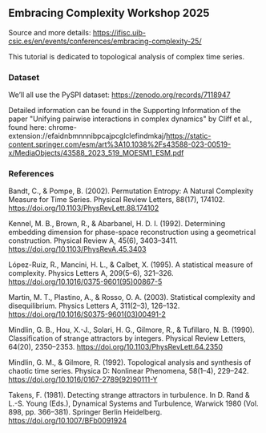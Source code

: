 ## Embracing Complexity Workshop 2025

Source and more details: https://ifisc.uib-csic.es/en/events/conferences/embracing-complexity-25/

This tutorial is dedicated to topological analysis of complex time series. 

### Dataset

We’ll all use the PySPI dataset: https://zenodo.org/records/7118947

Detailed information can be found in the Supporting Information of the paper "Unifying pairwise interactions in complex dynamics" by Cliff et al., found here: chrome-extension://efaidnbmnnnibpcajpcglclefindmkaj/https://static-content.springer.com/esm/art%3A10.1038%2Fs43588-023-00519-x/MediaObjects/43588_2023_519_MOESM1_ESM.pdf

### References

Bandt, C., & Pompe, B. (2002). Permutation Entropy: A Natural Complexity Measure for Time Series. Physical Review Letters, 88(17), 174102. https://doi.org/10.1103/PhysRevLett.88.174102

Kennel, M. B., Brown, R., & Abarbanel, H. D. I. (1992). Determining embedding dimension for phase-space reconstruction using a geometrical construction. Physical Review A, 45(6), 3403–3411. https://doi.org/10.1103/PhysRevA.45.3403

López-Ruiz, R., Mancini, H. L., & Calbet, X. (1995). A statistical measure of complexity. Physics Letters A, 209(5–6), 321–326. https://doi.org/10.1016/0375-9601(95)00867-5

Martin, M. T., Plastino, A., & Rosso, O. A. (2003). Statistical complexity and disequilibrium. Physics Letters A, 311(2–3), 126–132. https://doi.org/10.1016/S0375-9601(03)00491-2 

Mindlin, G. B., Hou, X.-J., Solari, H. G., Gilmore, R., & Tufillaro, N. B. (1990). Classification of strange attractors by integers. Physical Review Letters, 64(20), 2350–2353. https://doi.org/10.1103/PhysRevLett.64.2350

Mindlin, G. M., & Gilmore, R. (1992). Topological analysis and synthesis of chaotic time series. Physica D: Nonlinear Phenomena, 58(1–4), 229–242. https://doi.org/10.1016/0167-2789(92)90111-Y

Takens, F. (1981). Detecting strange attractors in turbulence. In D. Rand & L.-S. Young (Eds.), Dynamical Systems and Turbulence, Warwick 1980 (Vol. 898, pp. 366–381). Springer Berlin Heidelberg. https://doi.org/10.1007/BFb0091924
